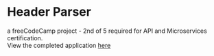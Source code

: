 # Header Parser
a freeCodeCamp project - 2nd of 5 required for API and Microservices certification.</br>
View the completed application [here](https://quirky-change.glitch.me/)
